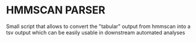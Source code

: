 # HMMSCAN PARSER
Small script that allows to convert the "tabular" output from hmmscan into a tsv output which can be easily usable in downstream automated analyses 
